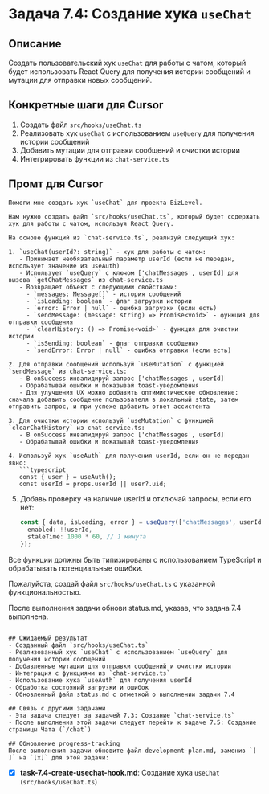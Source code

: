 # Задача 7.4: Создание хука `useChat`

## Описание
Создать пользовательский хук `useChat` для работы с чатом, который будет использовать React Query для получения истории сообщений и мутации для отправки новых сообщений.


## Конкретные шаги для Cursor
1. Создать файл `src/hooks/useChat.ts`
2. Реализовать хук `useChat` с использованием `useQuery` для получения истории сообщений
3. Добавить мутации для отправки сообщений и очистки истории
4. Интегрировать функции из `chat-service.ts`

## Промт для Cursor
```
Помоги мне создать хук `useChat` для проекта BizLevel.

Нам нужно создать файл `src/hooks/useChat.ts`, который будет содержать хук для работы с чатом, используя React Query.

На основе функций из `chat-service.ts`, реализуй следующий хук:

1. `useChat(userId?: string)` - хук для работы с чатом:
   - Принимает необязательный параметр userId (если не передан, использует значение из useAuth)
   - Использует `useQuery` с ключом ['chatMessages', userId] для вызова `getChatMessages` из chat-service.ts
   - Возвращает объект с следующими свойствами:
     - `messages: Message[]` - история сообщений
     - `isLoading: boolean` - флаг загрузки истории
     - `error: Error | null` - ошибка загрузки (если есть)
     - `sendMessage: (message: string) => Promise<void>` - функция для отправки сообщения
     - `clearHistory: () => Promise<void>` - функция для очистки истории
     - `isSending: boolean` - флаг отправки сообщения
     - `sendError: Error | null` - ошибка отправки (если есть)

2. Для отправки сообщений используй `useMutation` с функцией `sendMessage` из chat-service.ts:
   - В onSuccess инвалидируй запрос ['chatMessages', userId]
   - Обрабатывай ошибки и показывай toast-уведомления
   - Для улучшения UX можно добавить оптимистическое обновление: сначала добавить сообщение пользователя в локальный state, затем отправить запрос, и при успехе добавить ответ ассистента

3. Для очистки истории используй `useMutation` с функцией `clearChatHistory` из chat-service.ts:
   - В onSuccess инвалидируй запрос ['chatMessages', userId]
   - Обрабатывай ошибки и показывай toast-уведомления

4. Используй хук `useAuth` для получения userId, если он не передан явно:
   ```typescript
   const { user } = useAuth();
   const userId = props.userId || user?.uid;
   ```

5. Добавь проверку на наличие userId и отключай запросы, если его нет:
   ```typescript
   const { data, isLoading, error } = useQuery(['chatMessages', userId], () => getChatMessages(userId!), {
     enabled: !!userId,
     staleTime: 1000 * 60, // 1 минута
   });
   ```

Все функции должны быть типизированы с использованием TypeScript и обрабатывать потенциальные ошибки.

Пожалуйста, создай файл `src/hooks/useChat.ts` с указанной функциональностью.

После выполнения задачи обнови status.md, указав, что задача 7.4 выполнена.
```

## Ожидаемый результат
- Созданный файл `src/hooks/useChat.ts`
- Реализованный хук `useChat` с использованием `useQuery` для получения истории сообщений
- Добавленные мутации для отправки сообщений и очистки истории
- Интеграция с функциями из `chat-service.ts`
- Использование хука `useAuth` для получения userId
- Обработка состояний загрузки и ошибок
- Обновленный файл status.md с отметкой о выполнении задачи 7.4

## Связь с другими задачами
- Эта задача следует за задачей 7.3: Создание `chat-service.ts`
- После выполнения этой задачи следует перейти к задаче 7.5: Создание страницы Чата (`/chat`)

## Обновление progress-tracking
После выполнения задачи обновите файл development-plan.md, заменив `[ ]` на `[x]` для этой задачи:
```
* [x] **task-7.4-create-usechat-hook.md**: Создание хука `useChat` (`src/hooks/useChat.ts`)
```
